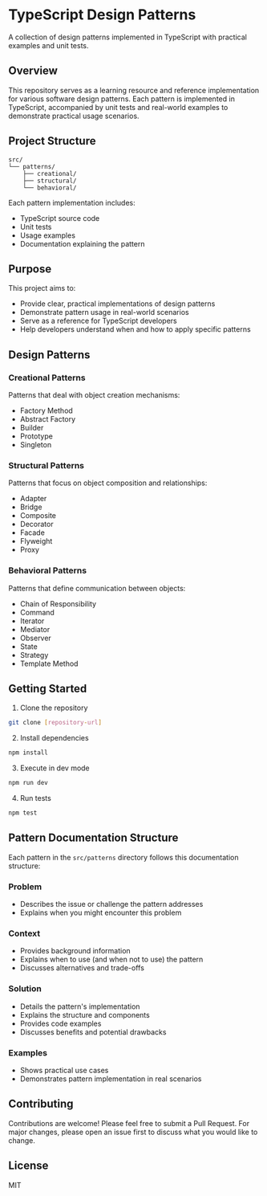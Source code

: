 # TypeScript Design Patterns

A collection of design patterns implemented in TypeScript with practical examples and unit tests.

## Overview

This repository serves as a learning resource and reference implementation for various software design patterns. Each pattern is implemented in TypeScript, accompanied by unit tests and real-world examples to demonstrate practical usage scenarios.

## Project Structure
```
src/
└── patterns/
    ├── creational/
    ├── structural/
    └── behavioral/
```

Each pattern implementation includes:
- TypeScript source code
- Unit tests
- Usage examples
- Documentation explaining the pattern

## Purpose

This project aims to:
- Provide clear, practical implementations of design patterns
- Demonstrate pattern usage in real-world scenarios
- Serve as a reference for TypeScript developers
- Help developers understand when and how to apply specific patterns

## Design Patterns

### Creational Patterns
Patterns that deal with object creation mechanisms:
- Factory Method
- Abstract Factory
- Builder
- Prototype
- Singleton

### Structural Patterns
Patterns that focus on object composition and relationships:
- Adapter
- Bridge
- Composite
- Decorator
- Facade
- Flyweight
- Proxy

### Behavioral Patterns
Patterns that define communication between objects:
- Chain of Responsibility
- Command
- Iterator
- Mediator
- Observer
- State
- Strategy
- Template Method

## Getting Started

1. Clone the repository
```bash
git clone [repository-url]
```

2. Install dependencies
```bash
npm install
```

3. Execute in dev mode
```bash
npm run dev
```

4. Run tests
```bash
npm test
```

## Pattern Documentation Structure

Each pattern in the `src/patterns` directory follows this documentation structure:

### Problem
- Describes the issue or challenge the pattern addresses
- Explains when you might encounter this problem

### Context
- Provides background information
- Explains when to use (and when not to use) the pattern
- Discusses alternatives and trade-offs

### Solution
- Details the pattern's implementation
- Explains the structure and components
- Provides code examples
- Discusses benefits and potential drawbacks

### Examples
- Shows practical use cases
- Demonstrates pattern implementation in real scenarios

## Contributing

Contributions are welcome! Please feel free to submit a Pull Request. For major changes, please open an issue first to discuss what you would like to change.

## License

MIT